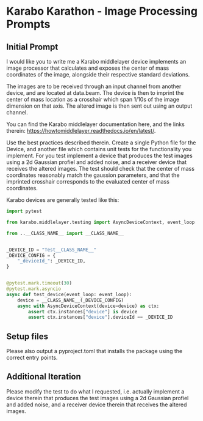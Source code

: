 # Karabo Karathon - Image Processing Prompts

## Initial Prompt

I would like you to write me a Karabo middlelayer device implements an image
processor that calculates and exposes the center of mass coordinates of the 
image, alongside their respective standard deviations.

The images are to be received through an input channel from another device, 
and are located at data.beam. The device is then to imprint the center of mass
location as a crosshair which span 1/10s of the image dimension on that axis.
The altered image is then sent out using an output channel.

You can find the Karabo middlelayer documentation here, 
and the links therein: https://howtomiddlelayer.readthedocs.io/en/latest/. 

Use the best practices described therein. Create a single Python file for the
Device, and another file which contains unit tests for the functionality 
you implement. For you test implement a device that produces the test images
using a 2d Gaussian profiel and added noise, and a receiver device that 
receives the altered images. The test should check that the center of mass 
coordinates reasonably match the gaussion parameters, and that the imprinted 
crosshair corresponds to the evaluated center of mass coordinates.

Karabo devices are generally tested like this:

```python
import pytest

from karabo.middlelayer.testing import AsyncDeviceContext, event_loop

from ..__CLASS_NAME__ import __CLASS_NAME__


_DEVICE_ID = "Test__CLASS_NAME__"
_DEVICE_CONFIG = {
    "_deviceId_": _DEVICE_ID,
}


@pytest.mark.timeout(30)
@pytest.mark.asyncio
async def test_device(event_loop: event_loop):
    device = __CLASS_NAME__(_DEVICE_CONFIG)
    async with AsyncDeviceContext(device=device) as ctx:
        assert ctx.instances["device"] is device
        assert ctx.instances["device"].deviceId == _DEVICE_ID
```
## Setup files

Please also output a pyproject.toml that installs the package using the
correct entry points.

## Additional Iteration

Please modify the test to do what I requested, i.e.  actually implement a 
device therein that produces the test images using a 2d Gaussian profiel and 
added noise, and a receiver device therein that receives the altered images.